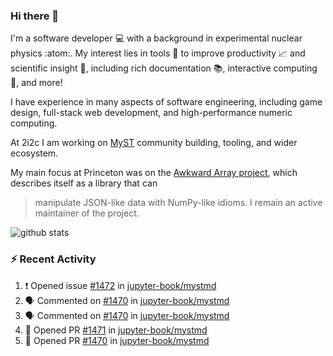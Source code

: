 ### Hi there 👋 

I'm a software developer 💻 with a background in experimental nuclear physics :atom:. My interest lies in tools :wrench: to improve productivity :chart_with_upwards_trend: and scientific insight :telescope:, including rich documentation 📚, interactive computing 🧮, and more! 

I have experience in many aspects of software engineering, including game design, full-stack web development, and high-performance numeric computing. 

At 2i2c I am working on [MyST](https://github.com/jupyter-book/mystmd) community building, tooling, and wider ecosystem. 

My main focus at Princeton was on the [Awkward Array project](awkward-array.org/), which describes itself as a library that can 
> manipulate JSON-like data with NumPy-like idioms. I remain an active maintainer of the project. 

![github stats](https://github-readme-stats.vercel.app/api?username=agoose77&show_icons=true&hide_rank=true&hide_title=true&bg_color=30,e76445,904e95&text_color=efe3ec&icon_color=efe3ec)
<!--
**agoose77/agoose77** is a ✨ _special_ ✨ repository because its `README.md` (this file) appears on your GitHub profile.

Here are some ideas to get you started:

- 🔭 I’m currently working on ...
- 🌱 I’m currently learning ...
- 👯 I’m looking to collaborate on ...
- 🤔 I’m looking for help with ...
- 💬 Ask me about ...
- 📫 How to reach me: ...
- 😄 Pronouns: ...
- ⚡ Fun fact: ...
-->

### :zap: Recent Activity

<!--START_SECTION:activity-->
1. ❗ Opened issue [#1472](https://github.com/jupyter-book/mystmd/issues/1472) in [jupyter-book/mystmd](https://github.com/jupyter-book/mystmd)
2. 🗣 Commented on [#1470](https://github.com/jupyter-book/mystmd/pull/1470#issuecomment-2299117655) in [jupyter-book/mystmd](https://github.com/jupyter-book/mystmd)
3. 🗣 Commented on [#1470](https://github.com/jupyter-book/mystmd/pull/1470#issuecomment-2299049269) in [jupyter-book/mystmd](https://github.com/jupyter-book/mystmd)
4. 💪 Opened PR [#1471](https://github.com/jupyter-book/mystmd/pull/1471) in [jupyter-book/mystmd](https://github.com/jupyter-book/mystmd)
5. 💪 Opened PR [#1470](https://github.com/jupyter-book/mystmd/pull/1470) in [jupyter-book/mystmd](https://github.com/jupyter-book/mystmd)
<!--END_SECTION:activity-->

